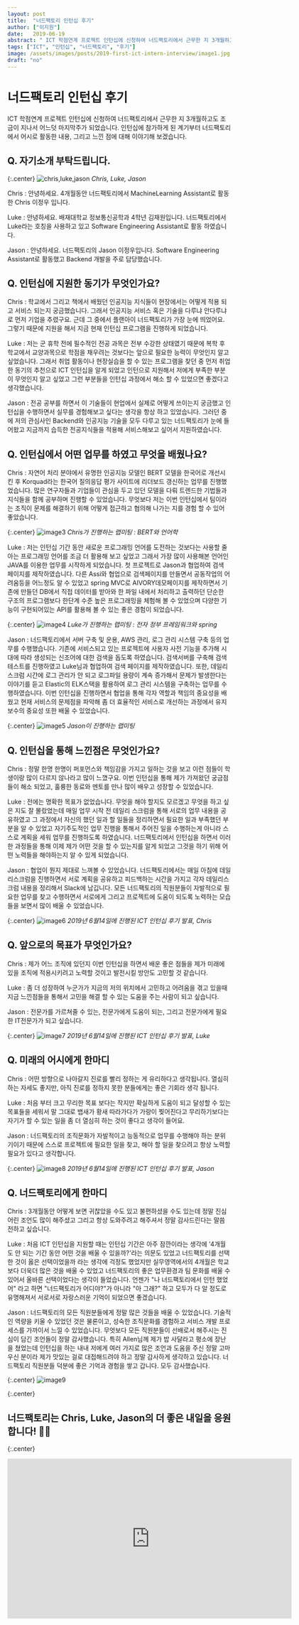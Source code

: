 ```yaml
---
layout: post
title:  "너드팩토리 인턴십 후기"
author: ["이지원"]
date:   2019-06-19
abstract: " ICT 학점연계 프로젝트 인턴십에 신청하여 너드팩토리에서 근무한 지 3개월하고도 조금이 지나서 어느덧 마지막주가 되었습니다. 인턴십에 참가하게 된 계기부터 너드팩토리에서 어시로 활동한 내용, 그리고 느낀 점에 대해 이야기해 보겠습니다. "
tags: ["ICT", "인턴십", "너드팩토리", "후기"]
image: /assets/images/posts/2019-first-ict-intern-interview/image1.jpg
draft: "no"	
---
```


# 너드팩토리 인턴십 후기

ICT 학점연계 프로젝트 인턴십에 신청하여 너드팩토리에서 근무한 지 3개월하고도 조금이 지나서 어느덧 마지막주가 되었습니다. 인턴십에 참가하게 된 계기부터 너드팩토리에서 어시로 활동한 내용, 그리고 느낀 점에 대해 이야기해 보겠습니다.

## Q. 자기소개 부탁드립니다.

{:.center}
![chris,luke,jason](/assets/images/posts/2019-first-ict-intern-interview/image2.png)
*Chris, Luke, Jason*

Chris : 안녕하세요. 4개월동안 너드팩토리에서 MachineLearning Assistant로 활동한 Chris 이정우 입니다. 

Luke : 안녕하세요. 배재대학교 정보통신공학과 4학년 김재원입니다.  너드팩토리에서 Luke라는 호칭을 사용하고 있고 Software Engineering Assistant로 활동 하였습니다. 

Jason : 안녕하세요. 너드팩토리의 Jason 이정우입니다. Software Engineering Assistant로 활동했고 Backend 개발을 주로 담당했습니다.

## Q. 인턴십에 지원한 동기가 무엇인가요?

Chris : 학교에서 그리고 책에서 배웠던 인공지능 지식들이 현장에서는 어떻게 적용 되고 서비스 되는지 궁금했습니다. 그래서 인공지능 서비스 혹은 기술을 다루냐 안다루냐로 먼저 기업을 추렸구요. 근데 그 중에서 플랜아이 너드팩토리가 가장 눈에 띄었어요. 그렇기 때문에 지원을 해서 지금 현재 인턴십 프로그램을 진행하게 되었습니다.

Luke : 저는 군 휴학 전에 필수적인 전공 과목은 전부 수강한 상태였기 때문에 복학 후 학교에서 교양과목으로 학점을 채우려는 것보다는 앞으로 필요한 능력이 무엇인지 알고 싶었습니다. 그래서 취업 활동이나 현장실습을 할 수 있는 프로그램을 찾던 중 먼저 취업한 동기의 추천으로 ICT 인턴십을 알게 되었고 인턴으로 지원해서 저에게 부족한 부분이 무엇인지 알고 싶었고 그런 부분들을 인턴십 과정에서 해소 할 수 있었으면 좋겠다고 생각했습니다.

Jason : 전공 공부를 하면서 이 기술들이 현업에서 실제로 어떻게 쓰이는지 궁금했고 인턴십을 수행하면서 실무를 경험해보고 싶다는 생각을 항상 하고 있었습니다. 그러던 중에 저의 관심사인 Backend와 인공지능 기술을 모두 다루고 있는 너드팩토리가 눈에 들어왔고 지금까지 습득한 전공지식들을 적용해 서비스해보고 싶어서 지원하였습니다.

## Q. 인턴십에서 어떤 업무를 하였고 무엇을 배웠나요?

Chris : 자연어 처리 분야에서 유명한 인공지능 모델인 BERT 모델을 한국어로 개선시킨 후 Korquad라는 한국어 질의응답 평가 사이트에 리더보드 갱신하는 업무를 진행했었습니다. 많은 연구자들과 기업들이 관심을 두고 있던 모델을 다뤄 트렌드한 기법들과 지식들을 함께 공부하며 진행할 수 있었습니다. 무엇보다 저는 이번 인턴십에서 팀이라는 조직이 문제를 해결하기 위해 어떻게 접근하고 협의해 나가는 지를 경험 할 수 있어 좋았습니다.

{:.center}
![image3](/assets/images/posts/2019-first-ict-intern-interview/image3.jpg)
*Chris가 진행하는 랩미팅 : BERT와 언어학*

Luke : 저는 인턴십 기간 동안 새로운 프로그래밍 언어를 도전하는 것보다는 사용할 줄 아는 프로그래밍 언어를 조금 더 활용해 보고 싶었고 그래서 가장 많이 사용해본 언어인 JAVA를 이용한 업무를 시작하게 되었습니다. 첫 프로젝트로 Jason과 협업하여 검색 페이지를 제작하였습니다. 다른 Assi와 협업으로 검색페이지를 만들면서 공동작업의 어려움등을 어느정도 알 수 있었고  spring MVC로  AIVORY데모페이지를 제작하면서 기존에 만들던 DB에서 직접 데이터를 받아와 한 파일 내에서 처리하고 출력하던 단순한 구조의 프로그램보다 한단계 수준 높은 프로그래밍을 체험해 볼 수 있었으며 다양한 기능이 구현되어있는 API를 활용해 볼 수 있는 좋은 경험이 되었습니다.

{:.center}
![image4](/assets/images/posts/2019-first-ict-intern-interview/image4.jpg)
*Luke가 진행하는 랩미팅 : 전자 정부 프레임워크와 spring*


Jason : 너드팩토리에서 서버 구축 및 운용, AWS 관리, 로그 관리 시스템 구축 등의 업무를 수행했습니다. 기존에 서비스되고 있는 프로젝트에 사용자 사전 기능을 추가해 시대에 따라 생성되는 신조어에 대한 검색을 돕도록 하였습니다. 검색서버를 구축해 검색테스트를 진행하였고 Luke님과 협업하여 검색 페이지를 제작하였습니다. 또한, 데일리스크럼 시간에 로그 관리가 안 되고 로그파일 용량이 계속 증가해서 문제가 발생한다는 이야기를 듣고 Elastic의 ELK스택을 활용하여 로그 관리 시스템을 구축하는 업무를 수행하였습니다. 이번 인턴십을 진행하면서 협업을 통해 각자 역할과 책임의 중요성을 배웠고 현재 서비스의 문제점을 파악해 좀 더 효율적인 서비스로 개선하는 과정에서 유지보수의 중요성 또한 배울 수 있었습니다.

{:.center}
![image5](/assets/images/posts/2019-first-ict-intern-interview/image5.jpg)
*Jason이 진행하는 랩미팅*

## Q. 인턴십을 통해 느낀점은 무엇인가요?

Chris : 정말 한명 한명이 퍼포먼스와 책임감을 가지고 일하는 것을 보고 이런 점들이 학생이랑 많이 다르지 않나라고 많이 느꼈구요. 이번 인턴십을 통해 제가 가져왔던 궁금점들이 해소 되었고, 훌륭한 동료와 멘토를 만나 많이 배우고 성장할 수 있었습니다.

Luke : 전에는 명확한 목표가 없었습니다. 무엇을 해야 할지도 모르겠고 무엇을 하고 싶은 지도 잘 몰랐었는데 매일 업무 시작 전 데일리 스크럼을 통해 서로의 업무 내용을 공유하였고 그 과정에서 자신의 했던 일과 할 일들을 정리하면서 필요한 일과 부족했던 부분을 알 수 있었고 자기주도적인 업무 진행을 통해서 주어진 일을 수행하는게 아니라 스스로 계획을 세워 업무를 진행하도록 하였습니다. 너드팩토리에서 인턴십을 하면서 이러한 과정들을 통해 이제 제가 어떤 것을 할 수 있는지를 알게 되었고 그것을 하기 위해 어떤 노력들을 해야하는지 알 수 있게 되었습니다.

Jason : 협업이 뭔지 제대로 느껴볼 수 있었습니다. 너드팩토리에서는 매일 아침에 데일리스크럼을 진행하면서 서로 계획을 공유하고 피드백하는 시간을 가지고 각자 데일리스크럼 내용을 정리해서 Slack에 남깁니다. 모든 너드팩토리의 직원분들이 자발적으로 필요한 업무를 찾고 수행하면서 서로에게 그리고 프로젝트에 도움이 되도록 노력하는 모습들을 보면서 많이 배울 수 있었습니다.

{:.center}
![image6](/assets/images/posts/2019-first-ict-intern-interview/image6.jpg)
*2019년 6월14일에 진행된 ICT 인턴십 후기 발표, Chris*

## Q. 앞으로의 목표가 무엇인가요?

Chris : 제가 어느 조직에 있던지 이번 인턴십을 하면서 배운 좋은 점들을 제가 미래에 있을 조직에 적용시키려고 노력할 것이고 발전시킬 방안도 고민할 것 같습니다.

Luke : 좀 더 성장하여 누군가가 지금의 저의 위치에서 고민하고 어려움을 겪고 있을때 지금 느낀점들을 통해서 고민을 해결 할 수 있는 도움을 주는 사람이 되고 싶습니다. 

Jason : 전문가를 가르쳐줄 수 있는, 전문가에게 도움이 되는, 그리고 전문가에게 필요한 IT전문가가 되고 싶습니다.

{:.center}
![image7](/assets/images/posts/2019-first-ict-intern-interview/image7.jpg)
*2019년 6월14일에 진행된 ICT 인턴십 후기 발표, Luke*

## Q. 미래의 어시에게 한마디

Chris : 어떤 방향으로 나아갈지 진로를 빨리 정하는 게 유리하다고 생각됩니다. 열심히 하는 자세도 좋지만, 아직 진로를 정하지 못한 분들에게는 좋은 기회라 생각 됩니다.

Luke : 처음 부터 크고 무리한 목표 보다는 작지만 확실하게 도움이 되고 달성할 수 있는 목표들을 세워서 말 그대로 뱁새가 황새 따라가다가 가랑이 찢어진다고 무리하기보다는 자기가 할 수 있는 일을 좀 더 열심히 하는 것이 좋다고 생각이 들어요.

Jason : 너드팩토리의 조직문화가 자발적이고 능동적으로 업무를 수행해야 하는 분위기이기 때문에 스스로 프로젝트에 필요한 일을 찾고, 해야 할 일을 찾으려고 항상 노력할 필요가 있다고 생각합니다.

{:.center}
![image8](/assets/images/posts/2019-first-ict-intern-interview/image8.jpg)
*2019년 6월14일에 진행된 ICT 인턴십 후기 발표, Jason*

## Q. 너드팩토리에게 한마디

Chris : 3개월동안 어떻게 보면 귀찮았을 수도 있고 불편하셨을 수도 있는데 정말 진심 어린 조언도 많이 해주셨고 그리고 항상 도와주려고 해주셔서 정말 감사드린다는 말씀 전하고 싶습니다.

Luke : 처음 ICT 인턴십을 지원할 때는 인턴십 기간은 아주 잠깐이라는 생각에 '4개월도 안 되는 기간 동안 어떤 것을 배울 수 있을까?'라는 의문도 있었고 너드팩토리를 선택한 것이 옳은 선택이었을까 라는 생각에 걱정도 했었지만 실무영역에서의 4개월은 학교보다 더욱더 많은 것을 배울 수 있었고 너드팩토리의 좋은 업무환경과 팀 문화를 배울 수 있어서 올바른 선택이었다는 생각이 들었습니다. 언젠가 "나 너드팩토리에서 인턴 했었어" 라고 하면 "너드팩토리가 어디야?"가 아니라 "아 그래?" 하고 모두가 다 알 정도로 유명해져서 서로서로 자랑스러운 기억이 되었으면 좋겠습니다.

Jason : 너드팩토리의 모든 직원분들에게 정말 많은 것들을 배울 수 있었습니다. 기술적인 역량을 키울 수 있었던 것은 물론이고, 성숙한 조직문화를 경험하고 서비스 개발 프로세스를 가까이서 느낄 수 있었습니다. 무엇보다 모든 직원분들이 선배로서 해주시는 진심이 담긴 조언들이 정말 감사했습니다. 특히 Allen님께 제가 밥 사달라고 평소에 장난을 쳤었는데 인턴십을 하는 내내 저에게 여러 가지로 많은 조언과 도움을 주신 정말 고마우신 분이라 제가 맛있는 걸로 대접해드려야 하고 정말 감사하게 생각하고 있습니다. 너드팩토리 직원분들 덕분에 좋은 기억과 경험을 쌓고 갑니다. 모두 감사했습니다.

{:.center}
![image9](/assets/images/posts/2019-first-ict-intern-interview/image9.jpg)

{:.center}
## 너드팩토리는 Chris, Luke, Jason의 더 좋은 내일을 응원합니다! 💪💪

{:.center}
<div class="center">
  <iframe id="ytplayer" type="text/html" width="640" height="360" src="http://www.youtube.com/embed/NL1yvVVGxRU?origin=http://nerdfactory.ai" frameborder="0"></iframe>
</div>